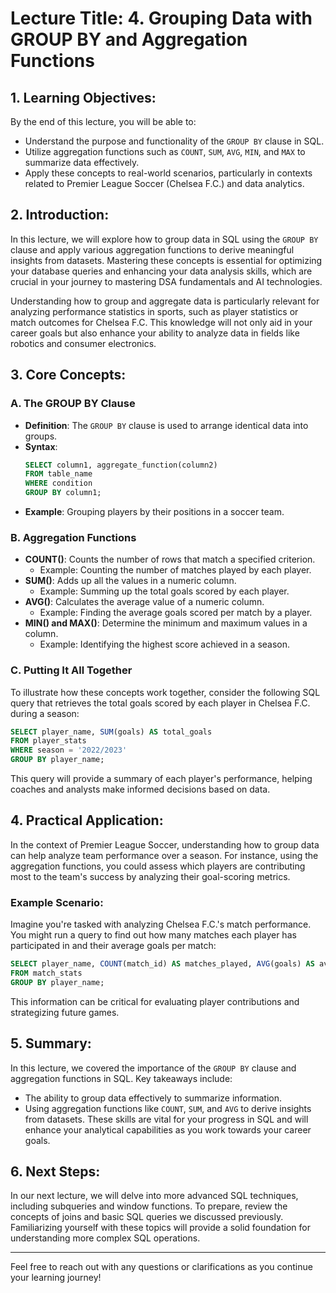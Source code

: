 # Lecture Title: 4. Grouping Data with GROUP BY and Aggregation Functions

## 1. Learning Objectives:
By the end of this lecture, you will be able to:
- Understand the purpose and functionality of the `GROUP BY` clause in SQL.
- Utilize aggregation functions such as `COUNT`, `SUM`, `AVG`, `MIN`, and `MAX` to summarize data effectively.
- Apply these concepts to real-world scenarios, particularly in contexts related to Premier League Soccer (Chelsea F.C.) and data analytics.

## 2. Introduction:
In this lecture, we will explore how to group data in SQL using the `GROUP BY` clause and apply various aggregation functions to derive meaningful insights from datasets. Mastering these concepts is essential for optimizing your database queries and enhancing your data analysis skills, which are crucial in your journey to mastering DSA fundamentals and AI technologies.

Understanding how to group and aggregate data is particularly relevant for analyzing performance statistics in sports, such as player statistics or match outcomes for Chelsea F.C. This knowledge will not only aid in your career goals but also enhance your ability to analyze data in fields like robotics and consumer electronics.

## 3. Core Concepts:
### A. The GROUP BY Clause
- **Definition**: The `GROUP BY` clause is used to arrange identical data into groups.
- **Syntax**: 
  ```sql
  SELECT column1, aggregate_function(column2)
  FROM table_name
  WHERE condition
  GROUP BY column1;
  ```
- **Example**: Grouping players by their positions in a soccer team.

### B. Aggregation Functions
- **COUNT()**: Counts the number of rows that match a specified criterion.
  - Example: Counting the number of matches played by each player.
- **SUM()**: Adds up all the values in a numeric column.
  - Example: Summing up the total goals scored by each player.
- **AVG()**: Calculates the average value of a numeric column.
  - Example: Finding the average goals scored per match by a player.
- **MIN() and MAX()**: Determine the minimum and maximum values in a column.
  - Example: Identifying the highest score achieved in a season.

### C. Putting It All Together
To illustrate how these concepts work together, consider the following SQL query that retrieves the total goals scored by each player in Chelsea F.C. during a season:
```sql
SELECT player_name, SUM(goals) AS total_goals
FROM player_stats
WHERE season = '2022/2023'
GROUP BY player_name;
```
This query will provide a summary of each player's performance, helping coaches and analysts make informed decisions based on data.

## 4. Practical Application:
In the context of Premier League Soccer, understanding how to group data can help analyze team performance over a season. For instance, using the aggregation functions, you could assess which players are contributing most to the team's success by analyzing their goal-scoring metrics.

### Example Scenario:
Imagine you're tasked with analyzing Chelsea F.C.'s match performance. You might run a query to find out how many matches each player has participated in and their average goals per match:
```sql
SELECT player_name, COUNT(match_id) AS matches_played, AVG(goals) AS avg_goals_per_match
FROM match_stats
GROUP BY player_name;
```
This information can be critical for evaluating player contributions and strategizing future games.

## 5. Summary:
In this lecture, we covered the importance of the `GROUP BY` clause and aggregation functions in SQL. Key takeaways include:
- The ability to group data effectively to summarize information.
- Using aggregation functions like `COUNT`, `SUM`, and `AVG` to derive insights from datasets.
These skills are vital for your progress in SQL and will enhance your analytical capabilities as you work towards your career goals.

## 6. Next Steps:
In our next lecture, we will delve into more advanced SQL techniques, including subqueries and window functions. To prepare, review the concepts of joins and basic SQL queries we discussed previously. Familiarizing yourself with these topics will provide a solid foundation for understanding more complex SQL operations.

---

Feel free to reach out with any questions or clarifications as you continue your learning journey!